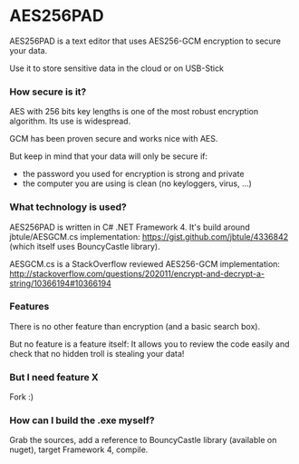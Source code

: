 # AES256PAD
AES256PAD is a text editor that uses AES256-GCM encryption to secure your data.

Use it to store sensitive data in the cloud or on USB-Stick

### How secure is it?
AES with 256 bits key lengths is one of the most robust encryption algorithm. Its use is widespread.

GCM has been proven secure and works nice with AES.

But keep in mind that your data will only be secure if:
- the password you used for encryption is strong and private
- the computer you are using is clean (no keyloggers, virus, ...)

### What technology is used?
AES256PAD is written in C# .NET Framework 4. It's build around jbtule/AESGCM.cs implementation: https://gist.github.com/jbtule/4336842 (which itself uses BouncyCastle library).

AESGCM.cs is a StackOverflow reviewed AES256-GCM implementation: http://stackoverflow.com/questions/202011/encrypt-and-decrypt-a-string/10366194#10366194

### Features
There is no other feature than encryption (and a basic search box).

But no feature is a feature itself: It allows you to review the code easily and check that no hidden troll is stealing your data!

### But I need feature X
Fork :)

### How can I build the .exe myself?
Grab the sources, add a reference to BouncyCastle library (available on nuget), target Framework 4, compile.

